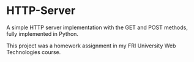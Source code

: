 # HTTP-Server
A simple HTTP server implementation with the GET and POST methods, fully implemented in Python.

This project was a homework assignment in my FRI University Web Technologies course.
